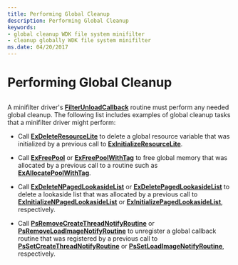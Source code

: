 ```yaml
---
title: Performing Global Cleanup
description: Performing Global Cleanup
keywords:
- global cleanup WDK file system minifilter
- cleanup globally WDK file system minifilter
ms.date: 04/20/2017
---
```


# Performing Global Cleanup


## <span id="ddk_performing_global_cleanup_if"></span><span id="DDK_PERFORMING_GLOBAL_CLEANUP_IF"></span>


A minifilter driver's [**FilterUnloadCallback**](/windows-hardware/drivers/ddi/fltkernel/nc-fltkernel-pflt_filter_unload_callback) routine must perform any needed global cleanup. The following list includes examples of global cleanup tasks that a minifilter driver might perform:

-   Call [**ExDeleteResourceLite**](/windows-hardware/drivers/ddi/wdm/nf-wdm-exdeleteresourcelite) to delete a global resource variable that was initialized by a previous call to [**ExInitializeResourceLite**](/windows-hardware/drivers/ddi/wdm/nf-wdm-exinitializeresourcelite).

-   Call [**ExFreePool**](/windows-hardware/drivers/ddi/ntddk/nf-ntddk-exfreepool) or [**ExFreePoolWithTag**](/windows-hardware/drivers/ddi/wdm/nf-wdm-exfreepoolwithtag) to free global memory that was allocated by a previous call to a routine such as [**ExAllocatePoolWithTag**](/windows-hardware/drivers/ddi/wdm/nf-wdm-exallocatepoolwithtag).

-   Call [**ExDeleteNPagedLookasideList**](/windows-hardware/drivers/ddi/wdm/nf-wdm-exdeletenpagedlookasidelist) or [**ExDeletePagedLookasideList**](/windows-hardware/drivers/ddi/wdm/nf-wdm-exdeletepagedlookasidelist) to delete a lookaside list that was allocated by a previous call to [**ExInitializeNPagedLookasideList**](/windows-hardware/drivers/ddi/wdm/nf-wdm-exinitializenpagedlookasidelist) or [**ExInitializePagedLookasideList**](/windows-hardware/drivers/ddi/wdm/nf-wdm-exinitializepagedlookasidelist), respectively.

-   Call [**PsRemoveCreateThreadNotifyRoutine**](/windows-hardware/drivers/ddi/ntddk/nf-ntddk-psremovecreatethreadnotifyroutine) or [**PsRemoveLoadImageNotifyRoutine**](/windows-hardware/drivers/ddi/ntddk/nf-ntddk-psremoveloadimagenotifyroutine) to unregister a global callback routine that was registered by a previous call to [**PsSetCreateThreadNotifyRoutine**](/windows-hardware/drivers/ddi/ntddk/nf-ntddk-pssetcreatethreadnotifyroutine) or [**PsSetLoadImageNotifyRoutine**](/windows-hardware/drivers/ddi/ntddk/nf-ntddk-pssetloadimagenotifyroutine), respectively.

 

